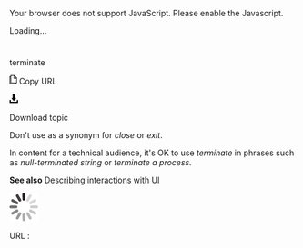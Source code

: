 Your browser does not support JavaScript. Please enable the Javascript.

Loading...

# 

terminate

![Copy URL](terminate_files/Copy.png)
Copy URL

![Download](terminate_files/Download.png)

Download topic

Don't use as a synonym for *close* or *exit*. 

In content for a technical audience, it's OK to use *terminate* in phrases such as *null-terminated string* or *terminate a process.*

**See also** [Describing interactions with UI](https://worldready.cloudapp.net/Styleguide/Read?id=2700&topicid=26472)

![In progress](terminate_files/activity-large.gif)

URL :
